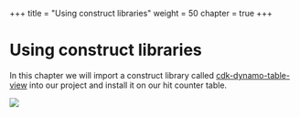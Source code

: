 +++
title = "Using construct libraries"
weight = 50
chapter = true
+++

# Using construct libraries

In this chapter we will import a construct library called
[cdk-dynamo-table-view](https://search.maven.org/artifact/io.github.cdklabs/cdk-dynamo-table-view/0.2.0/jar)
into our project and install it on our hit counter table.

![](/images/table-viewer.png)
